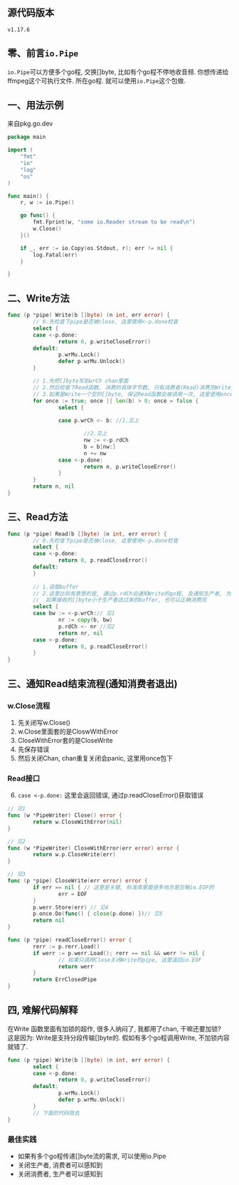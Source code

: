 ## 源代码版本
```v1.17.6```

## 零、前言```io.Pipe```
```io.Pipe```可以方便多个go程, 交换[]byte, 比如有个go程不停地收音频. 你想传递给ffmpeg这个可执行文件.
所在go程. 就可以使用```io.Pipe```这个包做.

## 一、用法示例
来自pkg.go.dev
```go
package main

import (
	"fmt"
	"io"
	"log"
	"os"
)

func main() {
	r, w := io.Pipe()

	go func() {
		fmt.Fprint(w, "some io.Reader stream to be read\n")
		w.Close()
	}()

	if _, err := io.Copy(os.Stdout, r); err != nil {
		log.Fatal(err)
	}

}

```

## 二、Write方法
```go
func (p *pipe) Write(b []byte) (n int, err error) {
        // 0.先检查下pipe是否被close, 这里使用<-p.done检查
        select {
        case <-p.done:  
                return 0, p.writeCloseError()
        default:
                p.wrMu.Lock()
                defer p.wrMu.Unlock()
        }

        // 1.先把[]byte写到wrCh chan里面
        // 2.然后检查下Read函数, 消费的具体字节数, 只有消费者(Read)消费完Write的buffer才会退出这个for循环
        // 3.如果是Write一个空的[]byte, 保证Read函数会被调用一次, 这里使用once变量
        for once := true; once || len(b) > 0; once = false {
                select {
                    
                case p.wrCh <- b: //1.见上

                        //2.见上
                        nw := <-p.rdCh
                        b = b[nw:]
                        n += nw
                case <-p.done:
                        return n, p.writeCloseError()
                } 
        }       
        return n, nil
}
```

## 三、Read方法
```go
func (p *pipe) Read(b []byte) (n int, err error) {
        // 0.先检查下pipe是否被close, 这里使用<-p.done检查
        select {
        case <-p.done:
                return 0, p.readCloseError()
        default:
        }
         
        // 1.读取buffer 
        // 2.这里比较有意思的是, 通过p.rdCh会通知Write的go程, 及通知生产者, 为什么这样做?
        //  如果接收的[]byte小于生产者送过来的buffer, 也可以正确消费完
        select {
        case bw := <-p.wrCh:// 见1
                nr := copy(b, bw)
                p.rdCh <- nr //见2
                return nr, nil
        case <-p.done:
                return 0, p.readCloseError()
        }
} 
```

## 三、通知Read结束流程(通知消费者退出)
### w.Close流程
1. 先关闭写w.Close()  
2. w.Close里面套的是CloswWithError  
3. CloseWithError套的是CloseWrite  
4. 先保存错误 
5. 然后关闭Chan, chan重复关闭会panic, 这里用once包下
### Read接口
6. ```case <-p.done:``` 这里会返回错误, 通过p.readCloseError()获取错误
```go
// 见1
func (w *PipeWriter) Close() error {
        return w.CloseWithError(nil)
}

// 见2
func (w *PipeWriter) CloseWithError(err error) error {
        return w.p.CloseWrite(err)
} 

// 见3
func (p *pipe) CloseWrite(err error) error {
        if err == nil { // 这里是关键, 标准库里面很多地方是忽略io.EOF的
                err = EOF
        }
        p.werr.Store(err) // 见4
        p.once.Do(func() { close(p.done) })// 见5
        return nil
}

func (p *pipe) readCloseError() error {
        rerr := p.rerr.Load()
        if werr := p.werr.Load(); rerr == nil && werr != nil {
                // 如果只调用Close关闭Write的pipe, 这里返回io.EOF
                return werr
        }
        return ErrClosedPipe
}
```
## 四, 难解代码解释
在Write 函数里面有加锁的超作, 很多人纳闷了, 我都用了chan, 干嘛还要加锁?  
这是因为: Write是支持分段传输[]byte的. 假如有多个go程调用Write, 不加锁内容就错了.
```go
func (p *pipe) Write(b []byte) (n int, err error) {
        select {
        case <-p.done:
                return 0, p.writeCloseError()
        default:
                p.wrMu.Lock()
                defer p.wrMu.Unlock()
        }
        // 下面的代码隐去
}
```
### 最佳实践
* 如果有多个go程传递[]byte流的需求, 可以使用io.Pipe
* 关闭生产者, 消费者可以感知到
* 关闭消费者, 生产者可以感知到
